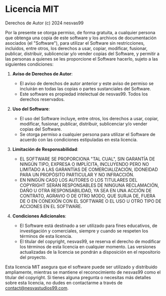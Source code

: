 # Licencia MIT

Derechos de Autor (c) 2024 nesvas99

Por la presente se otorga permiso, de forma gratuita, a cualquier persona que obtenga una copia de este software y los archivos de documentación asociados (el "Software"), para utilizar el Software sin restricciones, incluidos, entre otros, los derechos a usar, copiar, modificar, fusionar, publicar, distribuir, sublicenciar y/o vender copias del Software, y permitir a las personas a quienes se les proporcione el Software hacerlo, sujeto a las siguientes condiciones:

1. **Aviso de Derechos de Autor**:
   - El aviso de derechos de autor anterior y este aviso de permiso se incluirán en todas las copias o partes sustanciales del Software.
   - Este software es propiedad intelectual de nesvas99. Todos los derechos reservados.

2. **Uso del Software**:
   - El uso del Software incluye, entre otros, los derechos a usar, copiar, modificar, fusionar, publicar, distribuir, sublicenciar y/o vender copias del Software.
   - Se otorga permiso a cualquier persona para utilizar el Software de acuerdo con las condiciones estipuladas en esta licencia.

3. **Limitación de Responsabilidad**:
   - EL SOFTWARE SE PROPORCIONA "TAL CUAL", SIN GARANTÍA DE NINGÚN TIPO, EXPRESA O IMPLÍCITA, INCLUYENDO PERO NO LIMITADO A LAS GARANTÍAS DE COMERCIALIZACIÓN, IDONEIDAD PARA UN PROPÓSITO PARTICULAR Y NO INFRACCIÓN.
   - EN NINGÚN CASO LOS AUTORES O LOS TITULARES DEL COPYRIGHT SERÁN RESPONSABLES DE NINGUNA RECLAMACIÓN, DAÑO U OTRA RESPONSABILIDAD, YA SEA EN UNA ACCIÓN DE CONTRATO, AGRAVIO O DE OTRO MODO, QUE SURJA DE, FUERA DE O EN CONEXIÓN CON EL SOFTWARE O EL USO U OTRO TIPO DE ACCIONES EN EL SOFTWARE.

4. **Condiciones Adicionales**:
   - El Software está destinado a ser utilizado para fines educativos, de investigación y comerciales, siempre y cuando se respeten los términos de esta licencia.
   - El titular del copyright, nesvas99, se reserva el derecho de modificar los términos de esta licencia en cualquier momento. Las versiones actualizadas de la licencia se pondrán a disposición en el repositorio del proyecto.

Esta licencia MIT asegura que el software puede ser utilizado y distribuido ampliamente, mientras se mantiene el reconocimiento de nesvas99 como el titular del copyright. Si tienes alguna pregunta o necesitas más detalles sobre esta licencia, no dudes en contactarme a través de [contact@nesvastudios99.com](contact@nesvastudios99.com).
